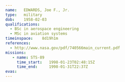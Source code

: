 ```yaml
---
name:	EDWARDS, Joe F., Jr.
type:	military
dob:	1958-02-03
qualifications:
  - BSc in aerospace engineering
  - MSc in aviation systems
timeinspace:	8d19h1m
references:
  - http://www.nasa.gov/pdf/740566main_current.pdf
missions:
   - name: STS-89
     time_start:   1998-01-23T02:48:15Z
     time_end:     1998-01-31T22:37Z
evas:
---
```

